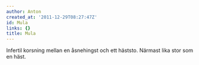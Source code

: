 ```yaml
---
author: Anton
created_at: '2011-12-29T08:27:47Z'
id: Mula
links: {}
title: Mula
---
```


Infertil korsning mellan en åsnehingst och ett häststo. Närmast lika stor som en häst.
